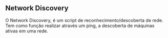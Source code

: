 ## Network Discovery
O Network Discovery, é um script de reconhecimento/descoberta de rede. Tem como função realizar através um ping, a descoberta de máquinas ativas em uma rede. 
